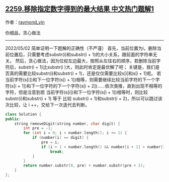 ## [2259.移除指定数字得到的最大结果 中文热门题解1](https://leetcode.cn/problems/remove-digit-from-number-to-maximize-result/solutions/100000/6047-yi-chu-zhi-ding-shu-zi-de-dao-de-zu-gpd8)

作者：[raymond_yin](https://leetcode.cn/u/raymond_yin)

你细品，贪心做法

---
2022/05/02
简单证明一下题解的正确性（不严谨）
首先，当前位置为i，删除当前位置后，只需要考虑substr(i)和substr(i + 1)的大小关系，跟前面的字符串无关。
然后，贪心做法，因为位权左边最大，按照从左往右的顺序，若删除当前字符后，substr(i + 1)比substr(i )大，则此时肯定是最优解了吧；
关键是，我们是否真的需要比较substr(i)和substr(i + 1)，还是仅仅需要比较s[i]和s[i + 1]呢。
若当前字符(s[i])和下一位字符(s[i + 1])相等，则需要继续比较当前字符的下一个字符(s[i + 1])和下一位字符的下一个字符(s[i + 2])......依次类推，直到出现不相等的字符，但是注意到若 当前字符(s[i])和下一位字符(s[i + 1])相等时，则比较substr(i)和substr(i + 1) 等于 比较 substr(i + 1)和substr(i + 2)，所以可以跳过该次比较，让 i ++，交给下一次迭代去判断。 
```C++ []
class Solution {
public:
    string removeDigit(string number, char digit) {
        int pre = -1;
        for (int i = 0; i < number.length(); i += 1) {
            if (number[i] == digit) {
                pre = i;
                if (i + 1 < number.length() && number[i + 1] > number[i])   // 只需要比较下一位就可，而非子串
                    break;
            }
        }
        return number.substr(0, pre) + number.substr(pre + 1);
    }
};
```
